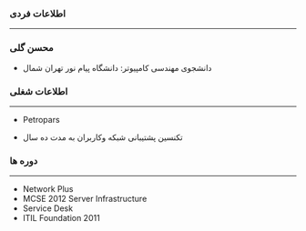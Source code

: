 ### اطلاعات فردی 
---
### محسن گلی
+ دانشجوی مهندسی کامپیوتر:  دانشگاه پیام نور تهران شمال 

### اطلاعات شغلی
---
 - Petropars
  * تکنسین پشتیبانی شبکه وکاربران به مدت ده سال 

### دوره ها
---
* Network Plus
* MCSE 2012 Server Infrastructure 
* Service Desk 
* ITIL Foundation 2011




